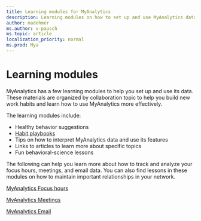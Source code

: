 ```yaml
---
title: Learning modules for MyAnalytics
description: Learning modules on how to set up and use MyAnalytics data, including focus hours, meetings, email, and after hours data
author: madehmer
ms.author: v-pausch
ms.topic: article
localization_priority: normal 
ms.prod: Mya
---
```


# Learning modules

MyAnalytics has a few learning modules to help you set up and use its data. These materials are organized by collaboration topic to help you build new work habits and learn how to use MyAnalytics more effectively. 

The learning modules include:

* Healthy behavior suggestions
* [Habit playbooks](Adopt-Habit-playbooks.md)
* Tips on how to interpret MyAnalytics data and use its features
* Links to articles to learn more about specific topics
* Fun behavioral-science lessons

The following can help you learn more about how to track and analyze your focus hours, meetings, and email data. You can also find lessons in these modules on how to maintain important relationships in your network.

[MyAnalytics Focus hours](MyAnalytics-focus-hours-september-2018.pdf)

[MyAnalytics Meetings](MyAnalytics-meetings-september-2018.pdf)

[MyAnalytics Email](MyAnalytics-email-september-2018.pdf)
